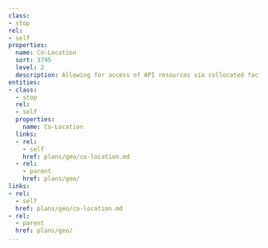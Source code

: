 ```yaml
---
class:
- stop
rel:
- self
properties:
  name: Co-Location
  sort: 3795
  level: 2
  description: Allowing for access of API resources via collocated facilities.
entities:
- class:
  - stop
  rel:
  - self
  properties:
    name: Co-Location
  links:
  - rel:
    - self
    href: plans/geo/co-location.md
  - rel:
    - parent
    href: plans/geo/
links:
- rel:
  - self
  href: plans/geo/co-location.md
- rel:
  - parent
  href: plans/geo/
...
```

